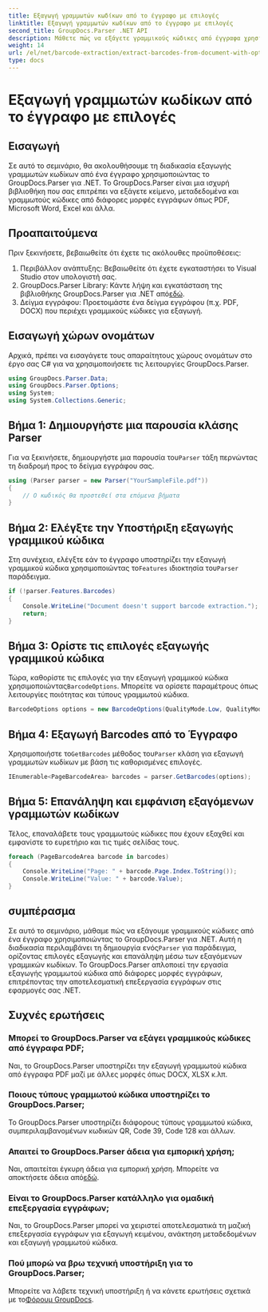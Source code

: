 ```yaml
---
title: Εξαγωγή γραμμωτών κωδίκων από το έγγραφο με επιλογές
linktitle: Εξαγωγή γραμμωτών κωδίκων από το έγγραφο με επιλογές
second_title: GroupDocs.Parser .NET API
description: Μάθετε πώς να εξάγετε γραμμικούς κώδικες από έγγραφα χρησιμοποιώντας το GroupDocs.Parser για .NET. Ολοκληρωμένο σεμινάριο με παραδείγματα κώδικα και συχνές ερωτήσεις.
weight: 14
url: /el/net/barcode-extraction/extract-barcodes-from-document-with-options/
type: docs
---
```

# Εξαγωγή γραμμωτών κωδίκων από το έγγραφο με επιλογές

## Εισαγωγή
Σε αυτό το σεμινάριο, θα ακολουθήσουμε τη διαδικασία εξαγωγής γραμμωτών κωδίκων από ένα έγγραφο χρησιμοποιώντας το GroupDocs.Parser για .NET. Το GroupDocs.Parser είναι μια ισχυρή βιβλιοθήκη που σας επιτρέπει να εξάγετε κείμενο, μεταδεδομένα και γραμμωτούς κώδικες από διάφορες μορφές εγγράφων όπως PDF, Microsoft Word, Excel και άλλα.
## Προαπαιτούμενα
Πριν ξεκινήσετε, βεβαιωθείτε ότι έχετε τις ακόλουθες προϋποθέσεις:
1. Περιβάλλον ανάπτυξης: Βεβαιωθείτε ότι έχετε εγκαταστήσει το Visual Studio στον υπολογιστή σας.
2.  GroupDocs.Parser Library: Κάντε λήψη και εγκατάσταση της βιβλιοθήκης GroupDocs.Parser για .NET από[εδώ](https://releases.groupdocs.com/parser/net/).
3. Δείγμα εγγράφου: Προετοιμάστε ένα δείγμα εγγράφου (π.χ. PDF, DOCX) που περιέχει γραμμικούς κώδικες για εξαγωγή.

## Εισαγωγή χώρων ονομάτων
Αρχικά, πρέπει να εισαγάγετε τους απαραίτητους χώρους ονομάτων στο έργο σας C# για να χρησιμοποιήσετε τις λειτουργίες GroupDocs.Parser.
```csharp
using GroupDocs.Parser.Data;
using GroupDocs.Parser.Options;
using System;
using System.Collections.Generic;
```
## Βήμα 1: Δημιουργήστε μια παρουσία κλάσης Parser
 Για να ξεκινήσετε, δημιουργήστε μια παρουσία του`Parser` τάξη περνώντας τη διαδρομή προς το δείγμα εγγράφου σας.
```csharp
using (Parser parser = new Parser("YourSampleFile.pdf"))
{
    // Ο κωδικός θα προστεθεί στα επόμενα βήματα
}
```
## Βήμα 2: Ελέγξτε την Υποστήριξη εξαγωγής γραμμικού κώδικα
 Στη συνέχεια, ελέγξτε εάν το έγγραφο υποστηρίζει την εξαγωγή γραμμικού κώδικα χρησιμοποιώντας το`Features` ιδιοκτησία του`Parser` παράδειγμα.
```csharp
if (!parser.Features.Barcodes)
{
    Console.WriteLine("Document doesn't support barcode extraction.");
    return;
}
```
## Βήμα 3: Ορίστε τις επιλογές εξαγωγής γραμμικού κώδικα
 Τώρα, καθορίστε τις επιλογές για την εξαγωγή γραμμικού κώδικα χρησιμοποιώντας`BarcodeOptions`. Μπορείτε να ορίσετε παραμέτρους όπως λειτουργίες ποιότητας και τύπους γραμμωτού κώδικα.
```csharp
BarcodeOptions options = new BarcodeOptions(QualityMode.Low, QualityMode.Low, "QR");
```
## Βήμα 4: Εξαγωγή Barcodes από το Έγγραφο
 Χρησιμοποιήστε το`GetBarcodes` μέθοδος του`Parser` κλάση για εξαγωγή γραμμωτών κωδίκων με βάση τις καθορισμένες επιλογές.
```csharp
IEnumerable<PageBarcodeArea> barcodes = parser.GetBarcodes(options);
```
## Βήμα 5: Επανάληψη και εμφάνιση εξαγόμενων γραμμωτών κωδίκων
Τέλος, επαναλάβετε τους γραμμωτούς κώδικες που έχουν εξαχθεί και εμφανίστε το ευρετήριο και τις τιμές σελίδας τους.
```csharp
foreach (PageBarcodeArea barcode in barcodes)
{
    Console.WriteLine("Page: " + barcode.Page.Index.ToString());
    Console.WriteLine("Value: " + barcode.Value);
}
```

## συμπέρασμα
 Σε αυτό το σεμινάριο, μάθαμε πώς να εξάγουμε γραμμικούς κώδικες από ένα έγγραφο χρησιμοποιώντας το GroupDocs.Parser για .NET. Αυτή η διαδικασία περιλαμβάνει τη δημιουργία ενός`Parser` για παράδειγμα, ορίζοντας επιλογές εξαγωγής και επανάληψη μέσω των εξαγόμενων γραμμικών κωδίκων. Το GroupDocs.Parser απλοποιεί την εργασία εξαγωγής γραμμωτού κώδικα από διάφορες μορφές εγγράφων, επιτρέποντας την αποτελεσματική επεξεργασία εγγράφων στις εφαρμογές σας .NET.

## Συχνές ερωτήσεις
### Μπορεί το GroupDocs.Parser να εξάγει γραμμικούς κώδικες από έγγραφα PDF;
Ναι, το GroupDocs.Parser υποστηρίζει την εξαγωγή γραμμωτού κώδικα από έγγραφα PDF μαζί με άλλες μορφές όπως DOCX, XLSX κ.λπ.
### Ποιους τύπους γραμμωτού κώδικα υποστηρίζει το GroupDocs.Parser;
Το GroupDocs.Parser υποστηρίζει διάφορους τύπους γραμμωτού κώδικα, συμπεριλαμβανομένων κωδικών QR, Code 39, Code 128 και άλλων.
### Απαιτεί το GroupDocs.Parser άδεια για εμπορική χρήση;
 Ναι, απαιτείται έγκυρη άδεια για εμπορική χρήση. Μπορείτε να αποκτήσετε άδεια από[εδώ](https://purchase.groupdocs.com/buy).
### Είναι το GroupDocs.Parser κατάλληλο για ομαδική επεξεργασία εγγράφων;
Ναι, το GroupDocs.Parser μπορεί να χειριστεί αποτελεσματικά τη μαζική επεξεργασία εγγράφων για εξαγωγή κειμένου, ανάκτηση μεταδεδομένων και εξαγωγή γραμμωτού κώδικα.
### Πού μπορώ να βρω τεχνική υποστήριξη για το GroupDocs.Parser;
 Μπορείτε να λάβετε τεχνική υποστήριξη ή να κάνετε ερωτήσεις σχετικά με το[Φόρουμ GroupDocs](https://forum.groupdocs.com/c/parser/17).